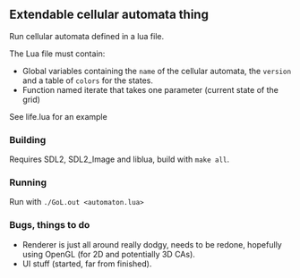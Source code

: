 ## Extendable cellular automata thing

Run cellular automata defined in a lua file.

The Lua file must contain: 
 * Global variables containing the `name` of the cellular automata, the `version` and a table of `colors` for the states.
 * Function named iterate that takes one parameter (current state of the grid)
 
 See life.lua for an example


### Building
Requires SDL2, SDL2_Image and liblua, build with `make all`.


### Running
Run with `./GoL.out <automaton.lua>`

### Bugs, things to do
 * Renderer is just all around really dodgy, needs to be redone, hopefully using OpenGL (for 2D and potentially 3D CAs).
 * UI stuff (started, far from finished).
